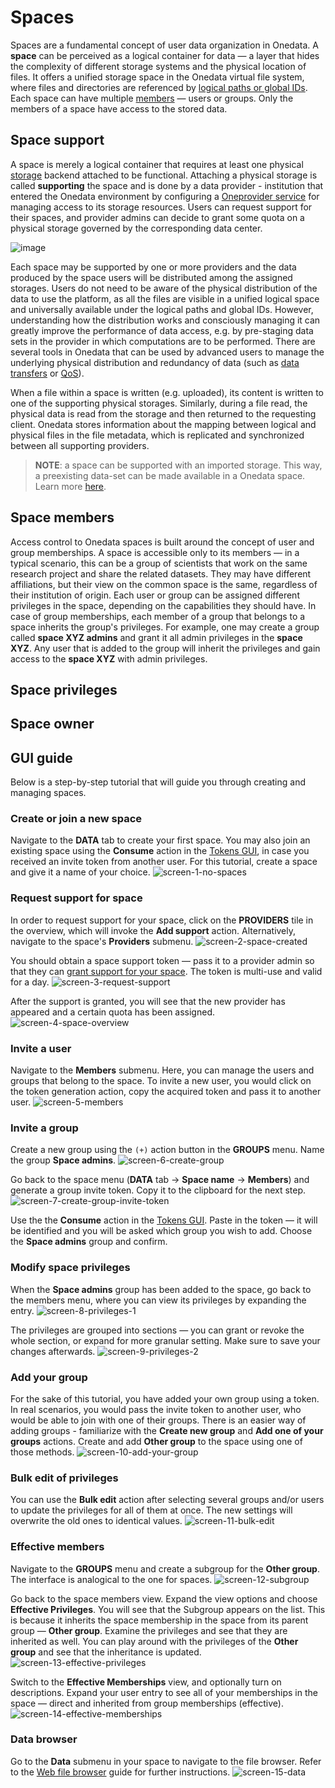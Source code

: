 # Spaces

Spaces are a fundamental concept of user data organization in Onedata. A **space**
can be perceived as a logical container for data — a layer that hides the complexity
of different storage systems and the physical location of files. It offers
a unified storage space in the Onedata virtual file system, where files and
directories are referenced by [logical paths or global IDs][1].
Each space can have multiple [members][2] — users or groups.
Only the members of a space have access to the stored data.

## Space support

A space is merely a logical container that requires at least one physical
[storage][3]
backend attached to be functional. Attaching a physical storage is
called **supporting** the space and is done by a data provider -
institution that entered the Onedata environment by configuring a
[Oneprovider service][4] for managing access to its
storage resources. Users can request support for their spaces, and provider
admins can decide to grant some quota on a physical storage governed by the
corresponding data center.

<!-- TODO VFS-7218 this image could be better:
    1. present providers, not only storages
    2. present the mapping between logical and physical paths
       (file path on the storage vs. file path in the space)

 -->

![image][5]

Each space may be supported by one or more providers and the data produced by
the space users will be distributed among the assigned storages. Users do not
need to be aware of the physical distribution of the data to use the platform,
as all the files are visible in a unified logical space and universally
available under the logical paths and global IDs. However, understanding how
the distribution works and consciously managing it can greatly improve the
performance of data access, e.g. by pre-staging data sets in the provider
in which computations are to be performed. There are several tools in Onedata
that can be used by advanced users to manage the underlying physical distribution
and redundancy of data (such as [data transfers][6]
or [QoS][7]).

When a file within a space is written (e.g. uploaded), its content is written to
one of the supporting physical storages. Similarly, during a file read, the
physical data is read from the storage and then returned to the requesting client.
Onedata stores information about the mapping between logical and physical files
in the file metadata, which is replicated and synchronized between
all supporting providers.

<!-- TODO VFS-9288 globally unify the formatting of NOTEs in all docs -->

> **NOTE**: a space can be supported with an imported storage.
> This way, a preexisting data-set can be made available in a Onedata space.
> Learn more [here][8].

## Space members

Access control to Onedata spaces is built around the concept of user and group
memberships. A space is accessible only to its members — in a typical scenario,
this can be a group of scientists that work on the same research project and
share the related datasets. They may have different affiliations, but their view
on the common space is the same, regardless of their institution of origin. Each
user or group can be assigned different privileges in the space, depending on
the capabilities they should have. In case of group memberships, each member of
a group that belongs to a space inherits the group's privileges. For example,
one may create a group called **space XYZ admins** and grant it all admin
privileges in the **space XYZ**. Any user that is added to the group will inherit
the privileges and gain access to the **space XYZ** with admin privileges.

## Space privileges

<!-- TODO VFS-7218 section about privileges -->

## Space owner

<!-- TODO VFS-7218 documentation for space owner concept -->

## GUI guide

Below is a step-by-step tutorial that will guide you through creating and
managing spaces.

### Create or join a new space

Navigate to the **DATA** tab to create your first space. You may also join an
existing space using the **Consume** action in the
[Tokens GUI][9], in case you
received an invite token from another user.
For this tutorial, create a space and give it a name of your choice.
![screen-1-no-spaces][]

### Request support for space

In order to request support for your space, click on the **PROVIDERS** tile
in the overview, which will invoke the **Add support** action. Alternatively,
navigate to the space's **Providers** submenu.
![screen-2-space-created][]

You should obtain a space support token — pass it to a provider admin so that
they can [grant support for your space][12].
The token is multi-use and valid for a day.
![screen-3-request-support][]

After the support is granted, you will see that the new provider has
appeared and a certain quota has been assigned.
![screen-4-space-overview][]

### Invite a user

Navigate to the **Members** submenu. Here, you can manage the users and
groups that belong to the space. To invite a new user, you would click on the
token generation action, copy the acquired token and pass it to another user.
![screen-5-members][]

### Invite a group

Create a new group using the `(+)` action button in the **GROUPS** menu.
Name the group **Space admins**.
![screen-6-create-group][]

Go back to the space menu (**DATA** tab -> **Space name** -> **Members**) and
generate a group invite token. Copy it to the clipboard for the next step.
![screen-7-create-group-invite-token][]

Use the the **Consume** action in the [Tokens GUI][9].
Paste in the token — it will be identified and you will be asked which group you
wish to add. Choose the **Space admins** group and confirm.

### Modify space privileges

When the **Space admins** group has been added to the space, go back to the
members menu, where you can view its privileges by expanding the entry.
![screen-8-privileges-1][]

The privileges are grouped into sections — you can grant or revoke the whole
section, or expand for more granular setting. Make sure to save your changes
afterwards.
![screen-9-privileges-2][]

### Add your group

For the sake of this tutorial, you have added your own group using a token.
In real scenarios, you would pass the invite token to another user, who would be
able to join with one of their groups. There is an easier way of adding groups -
familiarize with the **Create new group** and **Add one of your groups** actions.
Create and add **Other group** to the space using one of those methods.
![screen-10-add-your-group][]

### Bulk edit of privileges

You can use the **Bulk edit** action after selecting several groups and/or
users to update the privileges for all of them at once. The new settings will
overwrite the old ones to identical values.
![screen-11-bulk-edit][]

### Effective members

Navigate to the **GROUPS** menu and create a subgroup for the **Other group**.
The interface is analogical to the one for spaces.
![screen-12-subgroup][]

Go back to the space members view. Expand the view options and choose
**Effective Privileges**. You will see that the Subgroup appears on the list.
This is because it inherits the space membership in the space from its parent
group — **Other group**. Examine the privileges and see that they are inherited
as well. You can play around with the privileges of the **Other group** and see
that the inheritance is updated.
![screen-13-effective-privileges][]

Switch to the **Effective Memberships** view, and optionally turn on
descriptions. Expand your user entry to see all of your memberships in the
space — direct and inherited from group memberships (effective).
![screen-14-effective-memberships][]

### Data browser

Go to the **Data** submenu in your space to navigate to the file browser.
Refer to the [Web file browser][25] guide for further instructions.
![screen-15-data][]

<!-- references -->

[1]: data.md#file-path-and-id

[2]: #space-members

[3]: ../admin-guide/oneprovider/configuration/storage-backends.md

[4]: ../intro.md#architecture

[5]: ../../images/user-guide/spaces/space-support.svg

[6]: replication-and-migration.md

[7]: quality-of-service.md

[8]: ../admin-guide/oneprovider/configuration/storage-import.md

[9]: tokens.md#consuming-invite-tokens

[12]: ../admin-guide/oneprovider/configuration/space-support.md#granting-space-support

[25]: web-file-browser.md

[screen-1-no-spaces]: ../../images/user-guide/spaces/1-no-spaces.png

[screen-2-space-created]: ../../images/user-guide/spaces/2-space-created.png

[screen-3-request-support]: ../../images/user-guide/spaces/3-request-support.png

[screen-4-space-overview]: ../../images/user-guide/spaces/4-space-overview.png

[screen-5-members]: ../../images/user-guide/spaces/5-members.png

[screen-6-create-group]: ../../images/user-guide/spaces/6-create-group.png

[screen-7-create-group-invite-token]: ../../images/user-guide/spaces/7-create-group-invite-token.png

[screen-8-privileges-1]: ../../images/user-guide/spaces/8-privileges-1.png

[screen-9-privileges-2]: ../../images/user-guide/spaces/9-privileges-2.png

[screen-10-add-your-group]: ../../images/user-guide/spaces/10-add-your-group.png

[screen-11-bulk-edit]: ../../images/user-guide/spaces/11-bulk-edit.png

[screen-12-subgroup]: ../../images/user-guide/spaces/12-subgroup.png

[screen-13-effective-privileges]: ../../images/user-guide/spaces/13-effective-privileges.png

[screen-14-effective-memberships]: ../../images/user-guide/spaces/14-effective-memberships.png

[screen-15-data]: ../../images/user-guide/spaces/15-data.png
